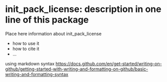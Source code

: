 
# init_pack_license: description in one line of this package

Place here information about init_pack_license

- how to use it
- how to cite it
- ...

using markdown syntax
https://docs.github.com/en/get-started/writing-on-github/getting-started-with-writing-and-formatting-on-github/basic-writing-and-formatting-syntax
